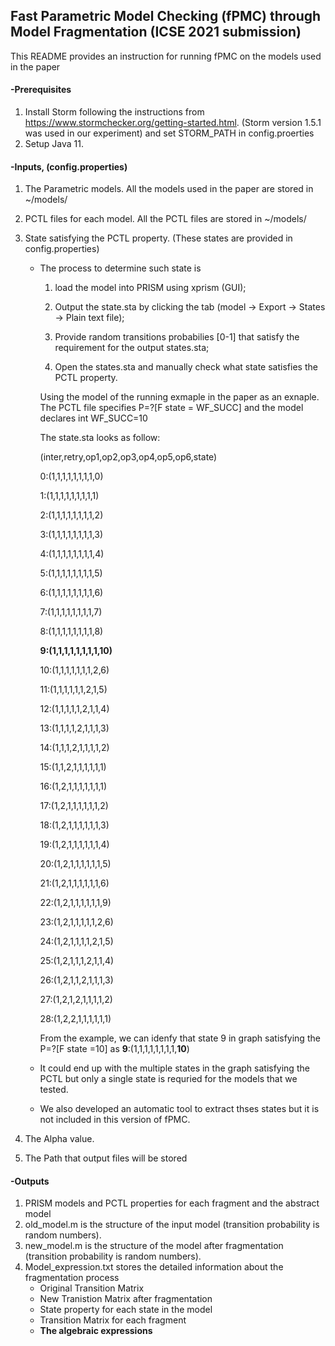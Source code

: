 ## Fast Parametric Model Checking (fPMC) through Model Fragmentation (ICSE 2021 submission)

This README provides an instruction for running fPMC on the models used in the paper

#### -Prerequisites
1. Install Storm following the instructions from https://www.stormchecker.org/getting-started.html. (Storm version 1.5.1 was used in our experiment) and set STORM_PATH in config.proerties
2. Setup Java 11.

#### -Inputs, (config.properties)
1. The Parametric models. All the models used in the paper are stored in ~/models/
2. PCTL files for each model. All the PCTL files are stored in  ~/models/
3. State satisfying the PCTL property. (These states are provided in config.properties)
   - The process to determine such state is 
      
      1) load the model into PRISM using xprism (GUI); 
      
      2) Output the state.sta by clicking the tab (model -> Export -> States -> Plain text file); 
      
      3) Provide random transitions probabilies [0-1] that satisfy the requirement for the output states.sta; 
      
      4) Open the states.sta and manually check what state satisfies the PCTL property.
     
     Using the model of the running exmaple in the paper as an exnaple. The PCTL file specifies P=?[F state = WF_SUCC] and the model declares int WF_SUCC=10
     
     The state.sta looks as follow:
     
     (inter,retry,op1,op2,op3,op4,op5,op6,state)
     
      0:(1,1,1,1,1,1,1,1,0)
      
      1:(1,1,1,1,1,1,1,1,1)
      
      2:(1,1,1,1,1,1,1,1,2)
      
      3:(1,1,1,1,1,1,1,1,3)
      
      4:(1,1,1,1,1,1,1,1,4)
      
      5:(1,1,1,1,1,1,1,1,5)
      
      6:(1,1,1,1,1,1,1,1,6)
      
      7:(1,1,1,1,1,1,1,1,7)
      
      8:(1,1,1,1,1,1,1,1,8)
      
      __9:(1,1,1,1,1,1,1,1,10)__
      
      10:(1,1,1,1,1,1,1,2,6)
      
      11:(1,1,1,1,1,1,2,1,5)
      
      12:(1,1,1,1,1,2,1,1,4)
      
      13:(1,1,1,1,2,1,1,1,3)
      
      14:(1,1,1,2,1,1,1,1,2)
      
      15:(1,1,2,1,1,1,1,1,1)
      
      16:(1,2,1,1,1,1,1,1,1)
      
      17:(1,2,1,1,1,1,1,1,2)
      
      18:(1,2,1,1,1,1,1,1,3)
      
      19:(1,2,1,1,1,1,1,1,4)
      
      20:(1,2,1,1,1,1,1,1,5)
      
      21:(1,2,1,1,1,1,1,1,6)
      
      22:(1,2,1,1,1,1,1,1,9)
      
      23:(1,2,1,1,1,1,1,2,6)
      
      24:(1,2,1,1,1,1,2,1,5)
      
      25:(1,2,1,1,1,2,1,1,4)
      
      26:(1,2,1,1,2,1,1,1,3)
      
      27:(1,2,1,2,1,1,1,1,2)
      
      28:(1,2,2,1,1,1,1,1,1)
     
     From the example, we can idenfy that state 9 in graph satisfying the P=?[F state =10] as __9__:(1,1,1,1,1,1,1,1,__10__) 
   
   - It could end up with the multiple states in the graph satisfying the PCTL but only a single state is requried for the models that we tested.
   
   - We also developed an automatic tool to extract thses states but it is not included in this version of fPMC.   
   
 4. The Alpha value.  
 5. The Path that output files will be stored
 
 #### -Outputs
 1. PRISM models and PCTL properties for each fragment and the abstract model
 2. old_model.m is the structure of the input model (transition probability is random numbers).
 3. new_model.m is the structure of the model after fragmentation (transition probability is random numbers).
 4. Model_expression.txt stores the detailed information about the fragmentation process
    - Original Transition Matrix
    - New Tranistion Matrix after fragmentation
    - State property for each state in the model
    - Transition Matrix for each fragment 
    - __The algebraic expressions__
 
 
   
   
   
   
   
   
   
   
   
   
   
   
   
   
   
   
   
   
   
   
